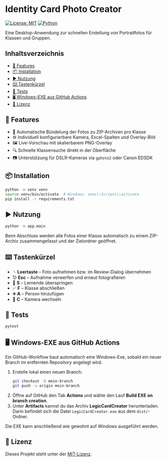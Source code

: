 # Identity Card Photo Creator

[![License: MIT](https://img.shields.io/badge/License-MIT-green.svg)](LICENSE)
[![Python](https://img.shields.io/badge/Python-3.10%2B-blue.svg)](#)

Eine Desktop-Anwendung zur schnellen Erstellung von Portraitfotos für Klassen und Gruppen.

## Inhaltsverzeichnis
- [🚀 Features](#-features)
- [📦 Installation](#-installation)
- [▶️ Nutzung](#-nutzung)
- [⌨️ Tastenkürzel](#-tastenkürzel)
- [🧪 Tests](#-tests)
- [🖥️ Windows-EXE aus GitHub Actions](#-windows-exe-aus-github-actions)
- [📄 Lizenz](#-lizenz)

## 🚀 Features
- 📁 Automatische Bündelung der Fotos zu ZIP-Archiven pro Klasse
- ⚙️ Individuell konfigurierbare Kamera, Excel-Spalten und Overlay-Bild
- 🖼️ Live-Vorschau mit skalierbarem PNG-Overlay
- 🔍 Schnelle Klassensuche direkt in der Oberfläche
- 📷 Unterstützung für DSLR-Kameras via `gphoto2` oder Canon EDSDK

## 📦 Installation
```bash
python -m venv venv
source venv/bin/activate  # Windows: venv\\Scripts\\activate
pip install -r requirements.txt
```

## ▶️ Nutzung
```bash
python -m app.main
```

Beim Abschluss werden alle Fotos einer Klasse automatisch zu einem ZIP-Archiv zusammengefasst und der Zielordner geöffnet.

## ⌨️ Tastenkürzel
- ␠ **Leertaste** – Foto aufnehmen bzw. im Review-Dialog übernehmen
- ⎋ **Esc** – Aufnahme verwerfen und erneut fotografieren
- 🔁 **S** – Lernende überspringen
- ✅ **F** – Klasse abschließen
- ➕ **A** – Person hinzufügen
- 🔄 **C** – Kamera wechseln

## 🧪 Tests
```bash
pytest
```

## 🖥️ Windows-EXE aus GitHub Actions
Ein GitHub-Workflow baut automatisch eine Windows-Exe, sobald ein neuer Branch im entfernten Repository angelegt wird.

1. Erstelle lokal einen neuen Branch:
   ```bash
   git checkout -b mein-branch
   git push -u origin mein-branch
   ```
2. Öffne auf GitHub den Tab **Actions** und wähle den Lauf **Build EXE on branch creation**.
3. Unter **Artifacts** kannst du das Archiv **LegicCardCreator** herunterladen. Darin befindet sich die Datei `LegicCardCreator.exe` aus dem `dist/`-Ordner.

Die EXE kann anschließend wie gewohnt auf Windows ausgeführt werden.

## 📄 Lizenz
Dieses Projekt steht unter der [MIT-Lizenz](LICENSE).
